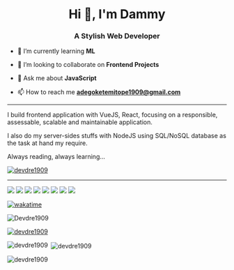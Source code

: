 <h1 align="center">Hi 👋, I'm Dammy</h1>
<h3 align="center">A Stylish Web Developer </h3>

- 🌱 I’m currently learning **ML**

- 👯 I’m looking to collaborate on **Frontend Projects**

- 💬 Ask me about **JavaScript**

- 📫 How to reach me **adegoketemitope1909@gmail.com**

____

I build frontend application with VueJS, React, focusing on a responsible, assessable, scalable and maintainable application.

I also do my server-sides stuffs with NodeJS using SQL/NoSQL database as the task at hand my require.

Always reading, always learning...

<p align="left"> <a href="https://twitter.com/__iamdammy" target="blank"><img src="https://img.shields.io/twitter/follow/dammy?logo=twitter&style=for-the-badge" alt="devdre1909" /></a> </p>

___

![](https://img.shields.io/badge/-JavaScript-F3CF01?style=flat-square&logo=JavaScript&logoColor=fff)
![](https://img.shields.io/badge/-CSS3-254BDD?style=flat-square&logo=CSS3&labelColor=254BDD)
![](https://img.shields.io/badge/-HTML5-e34f26?style=flat-square&logo=HTML5&logoColor=fff)
![](https://img.shields.io/badge/-Node.js-8BBF3D?style=flat-square&logo=Node.js&logoColor=fff)
![](https://img.shields.io/badge/-VSCode-24A4EB?style=flat-square&logo=Visual%20Studio%20Code&logoColor=fff)
![](https://img.shields.io/badge/-Vue.js-50B280?style=flat-square&logo=Vue.js&logoColor=fff)
![](https://img.shields.io/badge/-Linux-FCC624?style=flat-square&logo=Linux&logoColor=fff)
![](https://img.shields.io/badge/-Sass-CC6699?style=flat-square&logo=Sass&logoColor=fff)

[![wakatime](https://wakatime.com/badge/user/6ce46488-e4bf-438e-bd7b-bd072da88977.svg)](https://wakatime.com/@6ce46488-e4bf-438e-bd7b-bd072da88977)

<p align="left"> <img src="https://komarev.com/ghpvc/?username=Devdre1909&label=Profile%20views&color=0e75b6&style=flat" alt="Devdre1909" /> </p>

<p align="left"> <a href="https://github.com/ryo-ma/github-profile-trophy"><img src="https://github-profile-trophy.vercel.app/?username=devdre1909" alt="devdre1909" /></a> </p>


<p><img align="left" src="https://github-readme-stats.vercel.app/api/top-langs?username=devdre1909&show_icons=true&locale=en&layout=compact" alt="devdre1909" /></p>

<p>&nbsp;<img align="center" src="https://github-readme-stats.vercel.app/api?username=devdre1909&show_icons=true&locale=en" alt="devdre1909" /></p>

<p><img align="center" src="https://github-readme-streak-stats.herokuapp.com/?user=devdre1909&" alt="devdre1909" /></p>
